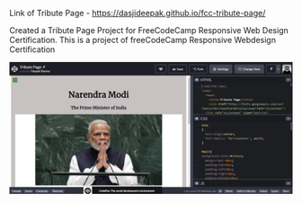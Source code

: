 Link of Tribute Page - https://dasjideepak.github.io/fcc-tribute-page/

Created a Tribute Page Project for FreeCodeCamp Responsive Web Design Certification. This is a project of freeCodeCamp Responsive Webdesign Certification

![Image of Tribute Page](tribute-page.png)
